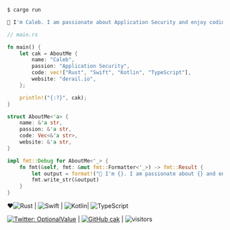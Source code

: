 ```sh
$ cargo run

👋 I'm Caleb. I am passionate about Application Security and enjoy coding in Rust, Swift, Kotlin and TypeScript. You can find more information at derail.io.
```

```rust
// main.rs

fn main() {
    let cak = AboutMe {
        name: "Caleb",
        passion: "Application Security",
        code: vec!["Rust", "Swift", "Kotlin", "TypeScript"],
        website: "derail.io",
    };

    println!("{:?}", cak);
}

struct AboutMe<'a> {
    name: &'a str,
    passion: &'a str,
    code: Vec<&'a str>,
    website: &'a str,
}

impl fmt::Debug for AboutMe<'_> {
    fn fmt(&self, fmt: &mut fmt::Formatter<'_>) -> fmt::Result {
        let output = format!("👋 I'm {}. I am passionate about {} and enjoy coding in {} and {}. You can find more information at {}.",self.name, self.passion, self.code[..3].join(", "), self.code[3], self.website);
        fmt.write_str(&output)
    }
}
```


 ♥️![Rust](https://img.shields.io/badge/-Rust-black?style=flat-square&logo=Rust) | ![Swift](https://img.shields.io/badge/-Swift-black?style=flat-square&logo=Swift) | ![Kotlin](https://img.shields.io/badge/-Kotlin-black?style=flat-square&logo=Kotlin)| ![TypeScript](https://img.shields.io/badge/-TypeScript-black?style=flat-square&logo=TypeScript)

[![Twitter: OptionalValue](https://img.shields.io/twitter/follow/OptionalValue?style=flat-square)](https://twitter.com/optionalvalue) | [![GitHub cak](https://img.shields.io/github/followers/cak?label=follow%20github&style=flat-square)](https://github.com/cak) | ![visitors](https://visitor-badge.glitch.me/badge?page_id=cak.readme)
